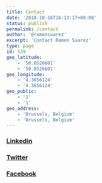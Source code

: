 ```yaml
---
title: Contact
date: '2018-10-16T16:13:17+00:00'
status: publish
permalink: /contact
author: '@ramonsuarez'
excerpt: 'Contact Ramon Suarez'
type: page
id: 539
geo_latitude:
    - '50.8526601'
    - '50.8526601'
geo_longitude:
    - '4.3656124'
    - '4.3656124'
geo_public:
    - '1'
    - '1'
geo_address:
    - 'Brussels, Belgium'
    - 'Brussels, Belgium'
---
```

### [Linkedin](https://www.linkedin.com/in/ramonsuarez/)
### [Twitter](https://twitter.com/ramonsuarez)
### [Facebook](https://www.facebook.com/Ramon-Suarez-736506193359264/)</h3>
